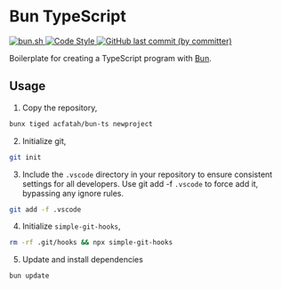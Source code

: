 # Bun TypeScript

<p>
  <a href="https://bun.sh">
    <img alt="bun.sh" src="https://img.shields.io/badge/Bun-%23000000.svg?style=flat-square&logo=bun&logoColor=white">
  </a>
  <a href="https://github.com/antfu/eslint-config">
    <img alt="Code Style" src="https://antfu.me/badge-code-style.svg">
  </a>
  <a href="https://github.com/acfatah/bun-ts/commits/main">
    <img alt="GitHub last commit (by committer)" src="https://img.shields.io/github/last-commit/acfatah/bun-ts?display_timestamp=committer&style=flat-square">
  </a>
</p>

Boilerplate for creating a TypeScript program with [Bun](https://bun.sh).

## Usage

1. Copy the repository,

```bash
bunx tiged acfatah/bun-ts newproject
```

2. Initialize git,

```bash
git init
```

3. Include the `.vscode` directory in your repository to ensure consistent settings for all developers. Use git add -f `.vscode` to force add it, bypassing any ignore rules.

```bash
git add -f .vscode
```

4. Initialize `simple-git-hooks`,

```bash
rm -rf .git/hooks && npx simple-git-hooks
```

5. Update and install dependencies

```bash
bun update
```
